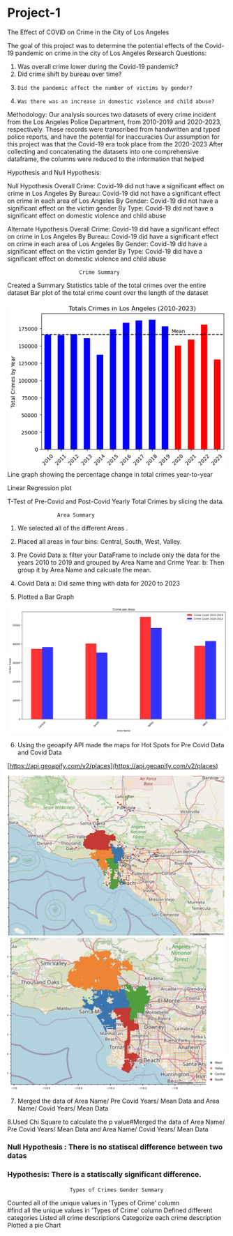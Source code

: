 # Project-1
The Effect of COVID on Crime in the City of Los Angeles

The goal of this project was to determine the potential effects of the Covid-19 pandemic on crime in the city of Los Angeles
Research Questions:
1. 	Was overall crime lower during the Covid-19 pandemic?
2. 	Did crime shift by bureau over time?
3.	   Did the pandemic affect the number of victims by gender?
4.	   Was there was an increase in domestic violence and child abuse?

Methodology:
Our analysis sources two datasets of every crime incident from the Los Angeles Police Department, from 2010-2019 and 2020-2023, respectively.
These records were transcribed from handwritten and typed police reports, and have the potential for inaccuracies
Our assumption for this project was that the Covid-19 era took place from the 2020-2023
After collecting and concatenating the datasets into one comprehensive dataframe, the columns were reduced to the information that helped 

Hypothesis and Null Hypothesis:

Null Hypothesis
Overall Crime: Covid-19 did not have a significant effect on crime in Los Angeles
By Bureau: Covid-19 did not have a significant effect on crime in each area of Los Angeles
By Gender: Covid-19 did not have a significant effect on the victim gender
By Type: Covid-19 did not have a significant effect on domestic violence and child abuse

Alternate Hypothesis
Overall Crime: Covid-19 did have a significant effect on crime in Los Angeles
By Bureau: Covid-19 did have a significant effect on crime in each area of Los Angeles
By Gender: Covid-19 did have a significant effect on the victim gender
By Type: Covid-19 did have a significant effect on domestic violence and child abuse


                           Crime Summary 

Created a Summary Statistics table of the total crimes over the entire dataset
Bar plot of the total crime count over the length of the dataset
   

![](./output_data/TotalCrimeYTY.png)
Line graph showing the percentage change in total crimes year-to-year

Linear Regression plot

T-Test of Pre-Covid and Post-Covid Yearly Total Crimes by slicing the data.






                    Area Summary

1.  We selected all of the different Areas .
2. Placed all areas in four bins: Central, South, West, Valley. 
3. Pre Covid Data
   a: filter your DataFrame to include only the data for the years 2010 to 2019 and grouped by Area Name and Crime Year.
   b: Then group it by Area Name and calcuate the mean.  
4. Covid Data 
   a: Did same thing with data for 2020 to 2023  

5. Plotted a Bar Graph               

![](./output_data/Crime%20Per%20Area.png)

6. Using the geoapify API made the maps for Hot Spots for Pre Covid Data and Covid Data

[https://api.geoapify.com/v2/places](https://api.geoapify.com/v2/places)

![](./output_data/Pre_covid.png)
![](./output_data/covid_era.png)  

7. Merged the data of Area Name/ Pre Covid Years/ Mean Data and Area Name/ Covid Years/ Mean Data

8.Used Chi Square to calculate the p value#Merged the data of Area Name/ Pre Covid Years/ Mean Data and Area Name/ Covid Years/ Mean Data 

### Null Hypothesis : There is no statiscal difference between two datas
### Hypothesis: There is a statiscally significant difference.

                        Types of Crimes Gender Summary
 Counted all of the unique values in 'Types of Crime' column                     
#find all the unique values in 'Types of Crime' column
Defined different categories
 Listed all crime descriptions
 Categorize each crime description
Plotted a pie Chart
